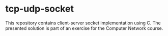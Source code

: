 # tcp-udp-socket
This repository contains client-server socket implementation using C. The presented solution is part of an exercise for the Computer Network course.

